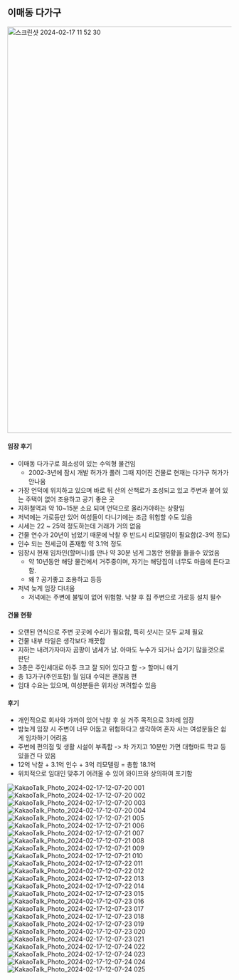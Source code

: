 ## 이매동 다가구 

<img width="913" alt="스크린샷 2024-02-17 11 52 30" src="https://github.com/Lee-myungsun/myAuction/assets/62130704/3412ffa1-818a-4012-9ff0-d15a64987dd8">

#### 임장 후기
* 이매동 다가구로 희소성이 있는 수익형 물건임
  * 2002-3년에 잠시 개발 허가가 풀려 그때 지어진 건물로 현재는 다가구 허가가 안나옴
* 가장 언덕에 위치하고 있으며 바로 뒤 산의 산책로가 조성되고 있고 주변과 붙어 있는 주택이 없어 조용하고 공기 좋은 곳
* 지하철역과 약 10~15분 소요 되며 언덕으로 올라가야하는 상황임
* 저녁에는 가로등만 있어 여성들이 다니기에는 조금 위험할 수도 있음
* 시세는 22 ~ 25억 정도하는데 거래가 거의 없음
* 건물 연수가 20년이 넘었기 때문에 낙찰 후 반드시 리모델링이 필요함(2-3억 정도)
* 인수 되는 전세금이 존재함 약 3.1억 정도
* 임장시 현재 임차인(할머니)를 만나 약 30분 넘게 그동안 현황을 들을수 있었음
  * 약 10년동안 해당 물건에서 거주중이며, 자기는 해당집이 너무도 마음에 든다고함.
  * 왜 ? 공기좋고 조용하고 등등
* 저녁 늦게 임장 다녀옴
  * 저녁에는 주변에 불빛이 없어 위험함. 낙찰 후 집 주변으로 가로등 설치 필수

#### 건물 현황
* 오랜된 연식으로 주변 곳곳에 수리가 필요함, 특히 샷시는 모두 교체 필요
* 건물 내부 타일은 생각보다 깨끗함
* 지하는 내려가자마자 곰팡이 냄세가 남. 아마도 누수가 되거나 습기기 많을것으로 판단
* 3층은 주인세대로 아주 크고 잘 되어 있다고 함 -> 할머니 얘기
* 총 13가구(주인포함) 월 임대 수익은 괜찮음 편
* 임대 수요는 있으며, 여성분들은 위치상 꺼려할수 있음

#### 후기 
* 개인적으로 회사와 가까이 있어 낙찰 후 실 거주 목적으로 3차례 임장
* 밤늦게 임장 시 주변이 너무 어둡고 위험하다고 생각하여 혼자 사는 여성분들은 쉽게 임차하기 어려움
* 주변에 편의점 및 생활 시설이 부족함 -> 차 가지고 10분만 가면 대형마트 학교 등 있을건 다 있음
* 12억 낙찰 + 3.1억 인수 + 3억 리모델링 = 총합 18.1억
* 위치적으로 임대인 맞추기 어려울 수 있어 와이프와 상의하여 포기함

![KakaoTalk_Photo_2024-02-17-12-07-20 001](https://github.com/Lee-myungsun/myAuction/assets/62130704/08947699-f3d4-497f-b2d5-5f665ac37140)
![KakaoTalk_Photo_2024-02-17-12-07-20 002](https://github.com/Lee-myungsun/myAuction/assets/62130704/95c31c87-bbca-434c-b0d7-55e3822279ca)
![KakaoTalk_Photo_2024-02-17-12-07-20 003](https://github.com/Lee-myungsun/myAuction/assets/62130704/e9b21a99-2c20-41c6-adef-7472a1f66cdd)
![KakaoTalk_Photo_2024-02-17-12-07-20 004](https://github.com/Lee-myungsun/myAuction/assets/62130704/7daa793d-c3ff-4cb4-9e5f-35105c943087)
![KakaoTalk_Photo_2024-02-17-12-07-21 005](https://github.com/Lee-myungsun/myAuction/assets/62130704/ec2db513-e33c-401f-8a25-cb563541b19a)
![KakaoTalk_Photo_2024-02-17-12-07-21 006](https://github.com/Lee-myungsun/myAuction/assets/62130704/c9a3568b-6688-41ac-98a5-0ce575c946ac)
![KakaoTalk_Photo_2024-02-17-12-07-21 007](https://github.com/Lee-myungsun/myAuction/assets/62130704/29efeeef-d735-4e7e-bad4-8c4071c91f0d)
![KakaoTalk_Photo_2024-02-17-12-07-21 008](https://github.com/Lee-myungsun/myAuction/assets/62130704/ded917ad-00b6-4a83-8acd-25baf0bbd2e5)
![KakaoTalk_Photo_2024-02-17-12-07-21 009](https://github.com/Lee-myungsun/myAuction/assets/62130704/04ed7d92-2d12-45ab-a3b5-1d38c0db4025)
![KakaoTalk_Photo_2024-02-17-12-07-21 010](https://github.com/Lee-myungsun/myAuction/assets/62130704/935ac9f2-5e6c-4381-9d5c-30e204bf4ed5)
![KakaoTalk_Photo_2024-02-17-12-07-22 011](https://github.com/Lee-myungsun/myAuction/assets/62130704/2309517d-835b-433e-9e2b-36504dc5362f)
![KakaoTalk_Photo_2024-02-17-12-07-22 012](https://github.com/Lee-myungsun/myAuction/assets/62130704/1cb041a6-92b8-41ec-9641-7cc61233c576)
![KakaoTalk_Photo_2024-02-17-12-07-22 013](https://github.com/Lee-myungsun/myAuction/assets/62130704/d95344db-4e1c-4c27-a237-72c62e5aae0d)
![KakaoTalk_Photo_2024-02-17-12-07-22 014](https://github.com/Lee-myungsun/myAuction/assets/62130704/a48b4a63-e98d-4b23-9482-56fea9913dad)
![KakaoTalk_Photo_2024-02-17-12-07-23 015](https://github.com/Lee-myungsun/myAuction/assets/62130704/5389debb-52a4-48f2-b3a6-22c10dc614fb)
![KakaoTalk_Photo_2024-02-17-12-07-23 016](https://github.com/Lee-myungsun/myAuction/assets/62130704/f1adc55f-615a-4db4-ae75-1ed57933db8b)
![KakaoTalk_Photo_2024-02-17-12-07-23 017](https://github.com/Lee-myungsun/myAuction/assets/62130704/b8a08f8e-2c91-4a1f-bea1-e60d2f6833ac)
![KakaoTalk_Photo_2024-02-17-12-07-23 018](https://github.com/Lee-myungsun/myAuction/assets/62130704/5080f763-9958-4bdc-a612-62f484c29f42)
![KakaoTalk_Photo_2024-02-17-12-07-23 019](https://github.com/Lee-myungsun/myAuction/assets/62130704/caaed86f-1a5f-4fba-8c9b-b9edd0cdb96c)
![KakaoTalk_Photo_2024-02-17-12-07-23 020](https://github.com/Lee-myungsun/myAuction/assets/62130704/3e9834b2-1607-44a8-885f-90492cccb110)
![KakaoTalk_Photo_2024-02-17-12-07-23 021](https://github.com/Lee-myungsun/myAuction/assets/62130704/34ac8ee0-c83a-45c4-a4b4-b97add94993e)
![KakaoTalk_Photo_2024-02-17-12-07-24 022](https://github.com/Lee-myungsun/myAuction/assets/62130704/e6c9dc69-e40d-4cc8-8cdd-0d49b6569e07)
![KakaoTalk_Photo_2024-02-17-12-07-24 023](https://github.com/Lee-myungsun/myAuction/assets/62130704/799b74db-0f74-4cee-9996-2d39da496ed5)
![KakaoTalk_Photo_2024-02-17-12-07-24 024](https://github.com/Lee-myungsun/myAuction/assets/62130704/178a42a9-8a2c-4978-98d6-08ed68ca7080)
![KakaoTalk_Photo_2024-02-17-12-07-24 025](https://github.com/Lee-myungsun/myAuction/assets/62130704/ec75b3af-130c-4fdd-894e-b3134f484af4)
